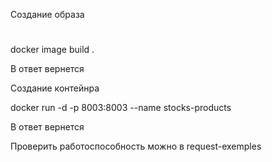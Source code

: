 Создание образа

#
 docker image build .
 
В ответ вернется <ID IMAGE>
 
 Создание контейнра
 
 docker run -d -p 8003:8003 --name stocks-products <ID IMAGE>
 
 В ответ вернется <ID Container>
 
 Проверить работоспособность можно в request-exemples
 


